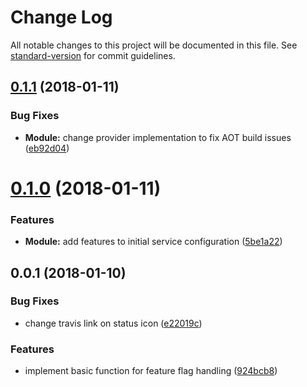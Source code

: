 # Change Log

All notable changes to this project will be documented in this file. See [standard-version](https://github.com/conventional-changelog/standard-version) for commit guidelines.

<a name="0.1.1"></a>
## [0.1.1](https://github.com/red6/ng-feature-flags/compare/v0.1.0...v0.1.1) (2018-01-11)


### Bug Fixes

* **Module:** change provider implementation to fix AOT build issues ([eb92d04](https://github.com/red6/ng-feature-flags/commit/eb92d04))



<a name="0.1.0"></a>
# [0.1.0](https://github.com/red6/ng-feature-flags/compare/v0.0.1...v0.1.0) (2018-01-11)


### Features

* **Module:** add features to initial service configuration ([5be1a22](https://github.com/red6/ng-feature-flags/commit/5be1a22))



<a name="0.0.1"></a>
## 0.0.1 (2018-01-10)


### Bug Fixes

* change travis link on status icon ([e22019c](https://github.com/red6/ng-feature-flags/commit/e22019c))


### Features

* implement basic function for feature flag handling ([924bcb8](https://github.com/red6/ng-feature-flags/commit/924bcb8))
